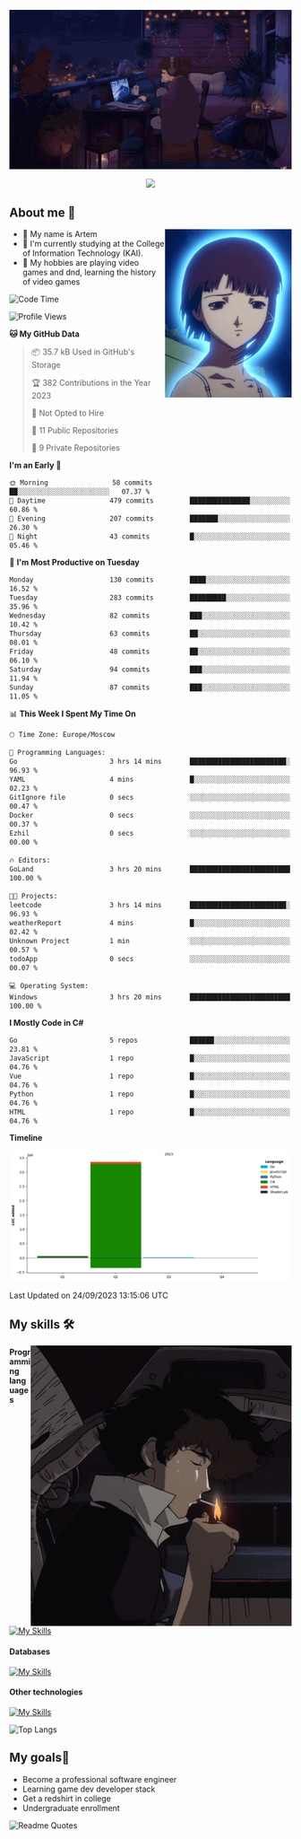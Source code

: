 <div align="center">
  <p>
    <img src="assets/lo-fi.gif">
  </p>
  <p>
    <img src="https://readme-typing-svg.herokuapp.com?color=%2336BCF7&lines=Welcome-to-my-profile&center=true&width=380&height=50&duration=4000&pause=1000">
  </p>
</div>

<div>
  <h2>About me 🚀</h2>
   <div align="center">
    <img src="assets/lain2.gif" align="right" height="300px">
  </div>
  <ul>
    <li>👨 My name is Artem</li>
    <li>🌱 I'm currently studying at the College of Information Technology (KAI).</li>
    <li>👾 My hobbies are playing video games and dnd, learning the history of video games </li>
  </ul>
</div>


<!--START_SECTION:waka-->
![Code Time](http://img.shields.io/badge/Code%20Time-5%20hrs%2017%20mins-blue)

![Profile Views](http://img.shields.io/badge/Profile%20Views-0-blue)

**🐱 My GitHub Data** 

> 📦 35.7 kB Used in GitHub's Storage 
 > 
> 🏆 382 Contributions in the Year 2023
 > 
> 🚫 Not Opted to Hire
 > 
> 📜 11 Public Repositories 
 > 
> 🔑 9 Private Repositories 
 > 
**I'm an Early 🐤** 

```text
🌞 Morning                58 commits          ██░░░░░░░░░░░░░░░░░░░░░░░   07.37 % 
🌆 Daytime                479 commits         ███████████████░░░░░░░░░░   60.86 % 
🌃 Evening                207 commits         ███████░░░░░░░░░░░░░░░░░░   26.30 % 
🌙 Night                  43 commits          █░░░░░░░░░░░░░░░░░░░░░░░░   05.46 % 
```
📅 **I'm Most Productive on Tuesday** 

```text
Monday                   130 commits         ████░░░░░░░░░░░░░░░░░░░░░   16.52 % 
Tuesday                  283 commits         █████████░░░░░░░░░░░░░░░░   35.96 % 
Wednesday                82 commits          ███░░░░░░░░░░░░░░░░░░░░░░   10.42 % 
Thursday                 63 commits          ██░░░░░░░░░░░░░░░░░░░░░░░   08.01 % 
Friday                   48 commits          ██░░░░░░░░░░░░░░░░░░░░░░░   06.10 % 
Saturday                 94 commits          ███░░░░░░░░░░░░░░░░░░░░░░   11.94 % 
Sunday                   87 commits          ███░░░░░░░░░░░░░░░░░░░░░░   11.05 % 
```


📊 **This Week I Spent My Time On** 

```text
🕑︎ Time Zone: Europe/Moscow

💬 Programming Languages: 
Go                       3 hrs 14 mins       ████████████████████████░   96.93 % 
YAML                     4 mins              █░░░░░░░░░░░░░░░░░░░░░░░░   02.23 % 
GitIgnore file           0 secs              ░░░░░░░░░░░░░░░░░░░░░░░░░   00.47 % 
Docker                   0 secs              ░░░░░░░░░░░░░░░░░░░░░░░░░   00.37 % 
Ezhil                    0 secs              ░░░░░░░░░░░░░░░░░░░░░░░░░   00.00 % 

🔥 Editors: 
GoLand                   3 hrs 20 mins       █████████████████████████   100.00 % 

🐱‍💻 Projects: 
leetcode                 3 hrs 14 mins       ████████████████████████░   96.93 % 
weatherReport            4 mins              █░░░░░░░░░░░░░░░░░░░░░░░░   02.42 % 
Unknown Project          1 min               ░░░░░░░░░░░░░░░░░░░░░░░░░   00.57 % 
todoApp                  0 secs              ░░░░░░░░░░░░░░░░░░░░░░░░░   00.07 % 

💻 Operating System: 
Windows                  3 hrs 20 mins       █████████████████████████   100.00 % 
```

**I Mostly Code in C#** 

```text
Go                       5 repos             ██████░░░░░░░░░░░░░░░░░░░   23.81 % 
JavaScript               1 repo              █░░░░░░░░░░░░░░░░░░░░░░░░   04.76 % 
Vue                      1 repo              █░░░░░░░░░░░░░░░░░░░░░░░░   04.76 % 
Python                   1 repo              █░░░░░░░░░░░░░░░░░░░░░░░░   04.76 % 
HTML                     1 repo              █░░░░░░░░░░░░░░░░░░░░░░░░   04.76 % 
```



**Timeline**

![Lines of Code chart](https://raw.githubusercontent.com/nifle3/nifle3/main/assets/bar_graph.png)


 Last Updated on 24/09/2023 13:15:06 UTC
<!--END_SECTION:waka-->

## My skills 🛠️

<div align="center">
  <img src="assets/bebop_smoke.gif" align="right" height="500px">
</div>


#### Programming languages
[![My Skills](https://skillicons.dev/icons?i=go,cs,python)](https://skillicons.dev)
#### Databases
[![My Skills](https://skillicons.dev/icons?i=mysql,mongodb,postgres)](https://skillicons.dev)
#### Other technologies
[![My Skills](https://skillicons.dev/icons?i=unity,docker,git,wasm)](https://skillicons.dev)

![Top Langs](https://github-readme-stats.vercel.app/api/top-langs/?username=nifle3&layout=compact&theme=nord)


## My goals🚀
- Become a professional software engineer
- Learning game dev developer stack
- Get a redshirt in college
- Undergraduate enrollment

![Readme Quotes](https://quotes-github-readme.vercel.app/api?type=horizontal&theme=nord) 
